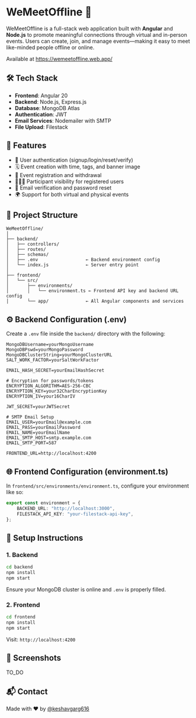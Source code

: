 # WeMeetOffline 🎉

WeMeetOffline is a full-stack web application built with **Angular** and **Node.js** to promote meaningful connections through virtual and in-person events. Users can create, join, and manage events—making it easy to meet like-minded people offline or online.

Available at https://wemeetoffline.web.app/

## 🛠️ Tech Stack

-   **Frontend**: Angular 20
-   **Backend**: Node.js, Express.js
-   **Database**: MongoDB Atlas
-   **Authentication**: JWT
-   **Email Services**: Nodemailer with SMTP
-   **File Upload**: Filestack

## 🚀 Features

-   🔐 User authentication (signup/login/reset/verify)
-   🗓️ Event creation with time, tags, and banner image
-   🎫 Event registration and withdrawal
-   🧑‍🤝‍🧑 Participant visibility for registered users
-   📧 Email verification and password reset
-   🌍 Support for both virtual and physical events

## 🔧 Project Structure

```
WeMeetOffline/
│
├── backend/
│   ├── controllers/
│   ├── routes/
│   ├── schemas/
│   ├── .env                  ← Backend environment config
│   └── index.js              ← Server entry point
│
├── frontend/
│   └── src/
│       ├── environments/
│       │   └── environment.ts ← Frontend API key and backend URL config
│       └── app/              ← All Angular components and services
```

## ⚙️ Backend Configuration (.env)

Create a `.env` file inside the `backend/` directory with the following:

```dotenv
MongoDBUsername=yourMongoUsername
MongoDBPswd=yourMongoPassword
MongoDBClusterString=yourMongoClusterURL
SALT_WORK_FACTOR=yourSaltWorkFactor

EMAIL_HASH_SECRET=yourEmailHashSecret

# Encryption for passwords/tokens
ENCRYPTION_ALGORITHM=AES-256-CBC
ENCRYPTION_KEY=your32CharEncryptionKey
ENCRYPTION_IV=your16CharIV

JWT_SECRET=yourJWTSecret

# SMTP Email Setup
EMAIL_USER=yourEmail@example.com
EMAIL_PASS=yourEmailPassword
EMAIL_NAME=yourEmailName
EMAIL_SMTP_HOST=smtp.example.com
EMAIL_SMTP_PORT=587

FRONTEND_URL=http://localhost:4200
```

## 🌐 Frontend Configuration (environment.ts)

In `frontend/src/environments/environment.ts`, configure your environment like so:

```ts
export const environment = {
	BACKEND_URL: "http://localhost:3000",
	FILESTACK_API_KEY: "your-filestack-api-key",
};
```

## 🧪 Setup Instructions

### 1. Backend

```bash
cd backend
npm install
npm start
```

Ensure your MongoDB cluster is online and `.env` is properly filled.

### 2. Frontend

```bash
cd frontend
npm install
npm start
```

Visit: `http://localhost:4200`

## 📸 Screenshots

TO_DO

## 📬 Contact

Made with ❤️ by [@keshavgarg616](https://github.com/keshavgarg616)

